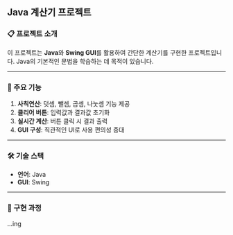 ## Java 계산기 프로젝트

### 📋 프로젝트 소개

이 프로젝트는 **Java**와 **Swing GUI**를 활용하여 간단한 계산기를 구현한 프로젝트입니다. Java의 기본적인 문법을 학습하는 데 목적이 있습니다.

---

### 📂 주요 기능

1. **사칙연산**: 덧셈, 뺄셈, 곱셈, 나눗셈 기능 제공
2. **클리어 버튼**: 입력값과 결과값 초기화
3. **실시간 계산**: 버튼 클릭 시 결과 출력
4. **GUI 구성**: 직관적인 UI로 사용 편의성 증대

---

### 🛠️ 기술 스택

- **언어**: Java
- **GUI**: Swing

---

### 📑 구현 과정

...ing
